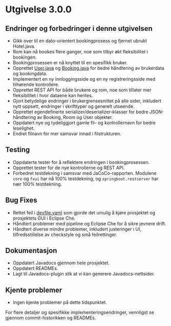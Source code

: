 # Utgivelse 3.0.0

## Endringer og forbedringer i denne utgivelsen

- Gikk over til en dato-orientert bookingprosess og fjernet ubrukt Hotel.java.
- Rom kan nå bookes flere ganger, noe som tilbyr økt fleksibilitet i bookingen.
- Bookingprosessen er nå knyttet til en spesifikk bruker.
- Opprettet [User.java](../../booking/core/src/main/java/booking/core/User.java) og [Booking.java](../../booking/core/src/main/java/booking/core/Booking.java) for bedre håndtering av brukerdata og bookingdata.
- Implementert en ny innloggingsside og en ny registreringsside med tilhørende kontrollere.
- Opprettet REST API for både brukere og rom, noe som tillater mer fleksibilitet i hvor dataene kan hentes.
- Gjort betydelige endringer i brukergrensesnittet på alle sider, inkludert nytt oppsett, endringer i skrifttyper og generelt utseende.
- Opprettet egendefinerte serializer/deserializer-klasser for bedre JSON-håndtering av Booking, Room og User objekter.
- Oppdatert nye og tydeliggjort gamle fil- og kontrollernavn for bedre leselighet.
- Endret filnavn for mer samsvar innad i filstrukturen.

## Testing

- Oppdaterte tester for å reflektere endringen i bookingprosessen.
- Opprettet tester for de nye kontrollerne og REST API.
- Forbedret testdekning i samsvar med JaCoCo-rapporten. Modulene `core` og `fxui` har nå 100% testdekning, og `springboot.restserver` har nær 100% testdekning.

## Bug Fixes

- Rettet feil i [devfile.yaml](../../devfile.yaml) som gjorde det umulig å kjøre prosjektet og prosjektets GUI i Eclipse Che.
- Håndtert problemer med pipeline og Eclipse Che for å sikre jevnere drift.
- Håndtert diverse mindre problemer, inkludert justeringer i UI, tilfredsstillelse av checkstyle og små feilrettinger.

## Dokumentasjon

- Oppdatert Javadocs gjennom hele prosjektet.
- Oppdatert READMEs.
- Lagt til Javadocs-plugin slik at vi kan generere Javadocs-nettsider.

## Kjente problemer

- Ingen kjente problemer på dette tidspunktet.

For flere detaljer og spesifikke implementeringsendringer, vennligst se gjennom commit-historikken og READMEs.
